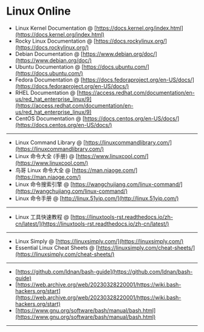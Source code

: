 
# Linux Online

- Linux Kernel Documentation @ [https://docs.kernel.org/index.html](https://docs.kernel.org/index.html)
- Rocky Linux Documentation @ [https://docs.rockylinux.org/](https://docs.rockylinux.org/)
- Debian Documentation @ [https://www.debian.org/doc/](https://www.debian.org/doc/)
- Ubuntu Documentation @ [https://docs.ubuntu.com/](https://docs.ubuntu.com/)
- Fedora Documentation @ [https://docs.fedoraproject.org/en-US/docs/](https://docs.fedoraproject.org/en-US/docs/)
- RHEL Documentation @ [https://access.redhat.com/documentation/en-us/red_hat_enterprise_linux/9](https://access.redhat.com/documentation/en-us/red_hat_enterprise_linux/9)
- CentOS Documentation @ [https://docs.centos.org/en-US/docs/](https://docs.centos.org/en-US/docs/)
---

- Linux Command Library @ [https://linuxcommandlibrary.com/](https://linuxcommandlibrary.com/)
- Linux 命令大全 (手册) @ [https://www.linuxcool.com/](https://www.linuxcool.com/)
- 鸟哥 Linux 命令大全 @ [https://man.niaoge.com/](https://man.niaoge.com/)
- Linux 命令搜索引擎 @ [https://wangchujiang.com/linux-command/](https://wangchujiang.com/linux-command/)
- Linux 命令手册 @ [http://linux.51yip.com/](http://linux.51yip.com/)

---

- Linux 工具快速教程 @ [https://linuxtools-rst.readthedocs.io/zh-cn/latest/](https://linuxtools-rst.readthedocs.io/zh-cn/latest/)

---

- Linux Simply @ [https://linuxsimply.com/](https://linuxsimply.com/)
- Essential Linux Cheat Sheets @ [https://linuxsimply.com/cheat-sheets/](https://linuxsimply.com/cheat-sheets/)

---

- [https://github.com/Idnan/bash-guide](https://github.com/Idnan/bash-guide)
- [https://web.archive.org/web/20230328220001/https://wiki.bash-hackers.org/start](https://web.archive.org/web/20230328220001/https://wiki.bash-hackers.org/start)
- [https://www.gnu.org/software/bash/manual/bash.html](https://www.gnu.org/software/bash/manual/bash.html)

---